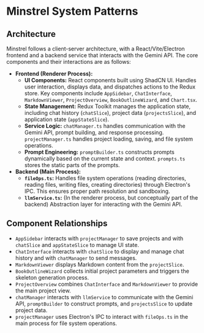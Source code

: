 # Minstrel System Patterns

## Architecture

Minstrel follows a client-server architecture, with a React/Vite/Electron frontend and a backend service that interacts with the Gemini API. The core components and their interactions are as follows:

- **Frontend (Renderer Process):**
  - **UI Components:** React components built using ShadCN UI. Handles user interaction, displays data, and dispatches actions to the Redux store. Key components include `AppSidebar`, `ChatInterface`, `MarkdownViewer`, `ProjectOverview`, `BookOutlineWizard`, and `Chart.tsx`.
  - **State Management:** Redux Toolkit manages the application state, including chat history (`chatSlice`), project data (`projectsSlice`), and application state (`appStateSlice`).
  - **Service Logic:** `chatManager.ts` handles communication with the Gemini API, prompt building, and response processing. `projectManager.ts` handles project loading, saving, and file system operations.
  - **Prompt Engineering:** `promptBuilder.ts` constructs prompts dynamically based on the current state and context. `prompts.ts` stores the static parts of the prompts.
- **Backend (Main Process):**
  - **`fileOps.ts`:** Handles file system operations (reading directories, reading files, writing files, creating directories) through Electron's IPC. This ensures proper path resolution and sandboxing.
  - **`llmService.ts`:** (In the renderer process, but conceptually part of the backend) Abstraction layer for interacting with the Gemini API.

## Component Relationships

- `AppSidebar` interacts with `projectManager` to save projects and with `chatSlice` and `appStateSlice` to manage UI state.
- `ChatInterface` interacts with `chatSlice` to display and manage chat history and with `chatManager` to send messages.
- `MarkdownViewer` displays Markdown content from the `projectSlice`.
- `BookOutlineWizard` collects initial project parameters and triggers the skeleton generation process.
- `ProjectOverview` combines `ChatInterface` and `MarkdownViewer` to provide the main project view.
- `chatManager` interacts with `llmService` to communicate with the Gemini API, `promptBuilder` to construct prompts, and `projectsSlice` to update project data.
- `projectManager` uses Electron's IPC to interact with `fileOps.ts` in the main process for file system operations.
